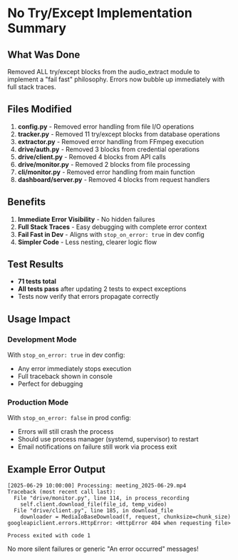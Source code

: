 # No Try/Except Implementation Summary

## What Was Done

Removed ALL try/except blocks from the audio_extract module to implement a "fail fast" philosophy. Errors now bubble up immediately with full stack traces.

## Files Modified

1. **config.py** - Removed error handling from file I/O operations
2. **tracker.py** - Removed 11 try/except blocks from database operations  
3. **extractor.py** - Removed error handling from FFmpeg execution
4. **drive/auth.py** - Removed 3 blocks from credential operations
5. **drive/client.py** - Removed 4 blocks from API calls
6. **drive/monitor.py** - Removed 2 blocks from file processing
7. **cli/monitor.py** - Removed error handling from main function
8. **dashboard/server.py** - Removed 4 blocks from request handlers

## Benefits

1. **Immediate Error Visibility** - No hidden failures
2. **Full Stack Traces** - Easy debugging with complete error context
3. **Fail Fast in Dev** - Aligns with `stop_on_error: true` in dev config
4. **Simpler Code** - Less nesting, clearer logic flow

## Test Results

- **71 tests total**
- **All tests pass** after updating 2 tests to expect exceptions
- Tests now verify that errors propagate correctly

## Usage Impact

### Development Mode
With `stop_on_error: true` in dev config:
- Any error immediately stops execution
- Full traceback shown in console
- Perfect for debugging

### Production Mode  
With `stop_on_error: false` in prod config:
- Errors will still crash the process
- Should use process manager (systemd, supervisor) to restart
- Email notifications on failure still work via process exit

## Example Error Output

```
[2025-06-29 10:00:00] Processing: meeting_2025-06-29.mp4
Traceback (most recent call last):
  File "drive/monitor.py", line 114, in process_recording
    self.client.download_file(file_id, temp_video)
  File "drive/client.py", line 185, in download_file
    downloader = MediaIoBaseDownload(f, request, chunksize=chunk_size)
googleapiclient.errors.HttpError: <HttpError 404 when requesting file>

Process exited with code 1
```

No more silent failures or generic "An error occurred" messages!